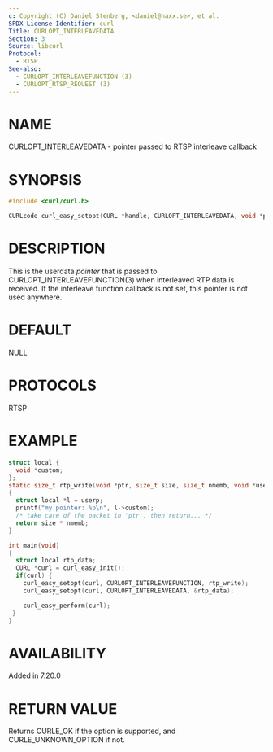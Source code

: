 ```yaml
---
c: Copyright (C) Daniel Stenberg, <daniel@haxx.se>, et al.
SPDX-License-Identifier: curl
Title: CURLOPT_INTERLEAVEDATA
Section: 3
Source: libcurl
Protocol:
  - RTSP
See-also:
  - CURLOPT_INTERLEAVEFUNCTION (3)
  - CURLOPT_RTSP_REQUEST (3)
---
```


# NAME

CURLOPT_INTERLEAVEDATA - pointer passed to RTSP interleave callback

# SYNOPSIS

~~~c
#include <curl/curl.h>

CURLcode curl_easy_setopt(CURL *handle, CURLOPT_INTERLEAVEDATA, void *pointer);
~~~

# DESCRIPTION

This is the userdata *pointer* that is passed to
CURLOPT_INTERLEAVEFUNCTION(3) when interleaved RTP data is received. If
the interleave function callback is not set, this pointer is not used
anywhere.

# DEFAULT

NULL

# PROTOCOLS

RTSP

# EXAMPLE

~~~c
struct local {
  void *custom;
};
static size_t rtp_write(void *ptr, size_t size, size_t nmemb, void *userp)
{
  struct local *l = userp;
  printf("my pointer: %p\n", l->custom);
  /* take care of the packet in 'ptr', then return... */
  return size * nmemb;
}

int main(void)
{
  struct local rtp_data;
  CURL *curl = curl_easy_init();
  if(curl) {
    curl_easy_setopt(curl, CURLOPT_INTERLEAVEFUNCTION, rtp_write);
    curl_easy_setopt(curl, CURLOPT_INTERLEAVEDATA, &rtp_data);

    curl_easy_perform(curl);
 }
}
~~~

# AVAILABILITY

Added in 7.20.0

# RETURN VALUE

Returns CURLE_OK if the option is supported, and CURLE_UNKNOWN_OPTION if not.
